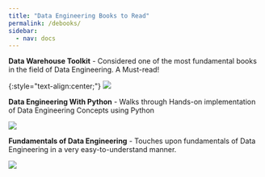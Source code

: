 ```yaml
---
title: "Data Engineering Books to Read"
permalink: /debooks/
sidebar:
  - nav: docs
---
```


**Data Warehouse Toolkit** - Considered one of the most fundamental books in the field of Data Engineering. A Must-read!

{:style="text-align:center;"}
![](https://www.oreilly.com/library/cover/9780764567575/1200w630h/)

**Data Engineering With Python** - Walks through Hands-on implementation of Data Engineering Concepts using Python

![](https://m.media-amazon.com/images/I/712NB2pnF4L._AC_UF1000,1000_QL80_.jpg)

**Fundamentals of Data Engineering** - Touches upon fundamentals of Data Engineering in a very easy-to-understand manner. 

![](https://www.jointaro.com/blog/content/images/2024/02/cover.JPG)

